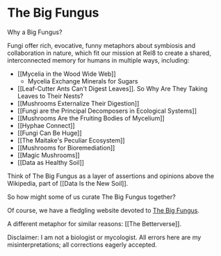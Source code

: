 # The Big Fungus

Why a Big Fungus? 

Fungi offer rich, evocative, funny metaphors about symbiosis and collaboration in nature, which fit our mission at Rel8 to create a shared, interconnected memory for humans in multiple ways, including:

- [[Mycelia in the Wood Wide Web]]
	- Mycelia Exchange Minerals for Sugars
- [[Leaf-Cutter Ants Can't Digest Leaves]]. So Why Are They Taking Leaves to Their Nests?
- [[Mushrooms Externalize Their Digestion]]
- [[Fungi are the Principal Decomposers in Ecological Systems]]
- [[Mushrooms Are the Fruiting Bodies of Mycelium]]
- [[Hyphae Connect]]
- [[Fungi Can Be Huge]]
- [[The Maitake's Peculiar Ecosystem]]
- [[Mushrooms for Bioremediation]]
- [[Magic Mushrooms]]
- [[Data as Healthy Soil]]

Think of The Big Fungus as a layer of assertions and opinions above the Wikipedia, part of [[Data Is the New Soil]]. 

So how might some of us curate The Big Fungus together? 

Of course, we have a fledgling website devoted to [The Big Fungus](https://www.thebigfungus.org/). 

A different metaphor for similar reasons: [[The Betterverse]].

Disclaimer: I am not a biologist or mycologist. All errors here are my misinterpretations; all corrections eagerly accepted.
